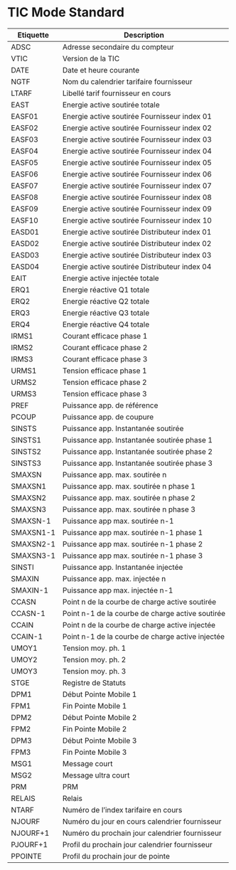 # TIC Mode Standard

|Etiquette | Description|
|--|--|
|ADSC | Adresse secondaire du compteur|
|VTIC | Version de la TIC|
|DATE | Date et heure courante|
|NGTF | Nom du calendrier tarifaire fournisseur|
|LTARF | Libellé tarif fournisseur en cours|
|EAST | Energie active soutirée totale|
|EASF01 | Energie active soutirée Fournisseur index 01|
|EASF02 | Energie active soutirée Fournisseur index 02|
|EASF03 | Energie active soutirée Fournisseur index 03|
|EASF04 | Energie active soutirée Fournisseur index 04|
|EASF05 | Energie active soutirée Fournisseur index 05|
|EASF06 | Energie active soutirée Fournisseur index 06|
|EASF07 | Energie active soutirée Fournisseur index 07|
|EASF08 | Energie active soutirée Fournisseur index 08|
|EASF09 | Energie active soutirée Fournisseur index 09|
|EASF10 | Energie active soutirée Fournisseur index 10|
|EASD01 | Energie active soutirée Distributeur index 01|
|EASD02 | Energie active soutirée Distributeur index 02|
|EASD03 | Energie active soutirée Distributeur index 03|
|EASD04 | Energie active soutirée Distributeur index 04|
|EAIT | Energie active injectée totale|
|ERQ1 | Energie réactive Q1 totale|
|ERQ2 | Energie réactive Q2 totale|
|ERQ3 | Energie réactive Q3 totale|
|ERQ4 | Energie réactive Q4 totale|
|IRMS1 | Courant efficace phase 1|
|IRMS2 | Courant efficace phase 2|
|IRMS3 | Courant efficace phase 3|
|URMS1 | Tension efficace phase 1|
|URMS2 | Tension efficace phase 2|
|URMS3 | Tension efficace phase 3|
|PREF | Puissance app. de référence|
|PCOUP | Puissance app. de coupure|
|SINSTS | Puissance app. Instantanée soutirée|
|SINSTS1 | Puissance app. Instantanée soutirée phase 1|
|SINSTS2 | Puissance app. Instantanée soutirée phase 2|
|SINSTS3 | Puissance app. Instantanée soutirée phase 3|
|SMAXSN | Puissance app. max. soutirée n|
|SMAXSN1 | Puissance app. max. soutirée n phase 1|
|SMAXSN2 | Puissance app. max. soutirée n phase 2|
|SMAXSN3 | Puissance app. max. soutirée n phase 3|
|SMAXSN-1 | Puissance app max. soutirée n-1|
|SMAXSN1-1 | Puissance app max. soutirée n-1 phase 1|
|SMAXSN2-1 | Puissance app max. soutirée n-1 phase 2|
|SMAXSN3-1 | Puissance app max. soutirée n-1 phase 3|
|SINSTI | Puissance app. Instantanée injectée|
|SMAXIN | Puissance app. max. injectée n|
|SMAXIN-1 | Puissance app max. injectée n-1|
|CCASN | Point n de la courbe de charge active soutirée|
|CCASN-1 | Point n-1 de la courbe de charge active soutirée|
|CCAIN | Point n de la courbe de charge active injectée|
|CCAIN-1 | Point n-1 de la courbe de charge active injectée|
|UMOY1 | Tension moy. ph. 1|
|UMOY2 | Tension moy. ph. 2|
|UMOY3 | Tension moy. ph. 3|
|STGE | Registre de Statuts|
|DPM1 | Début Pointe Mobile 1|
|FPM1 | Fin Pointe Mobile 1|
|DPM2 | Début Pointe Mobile 2|
|FPM2 | Fin Pointe Mobile 2|
|DPM3 | Début Pointe Mobile 3|
|FPM3 | Fin Pointe Mobile 3|
|MSG1 | Message court|
|MSG2 | Message ultra court|
|PRM | PRM|
|RELAIS | Relais|
|NTARF | Numéro de l’index tarifaire en cours|
|NJOURF | Numéro du jour en cours calendrier fournisseur|
|NJOURF+1 | Numéro du prochain jour calendrier fournisseur|
|PJOURF+1 | Profil du prochain jour calendrier fournisseur|
|PPOINTE | Profil du prochain jour de pointe|